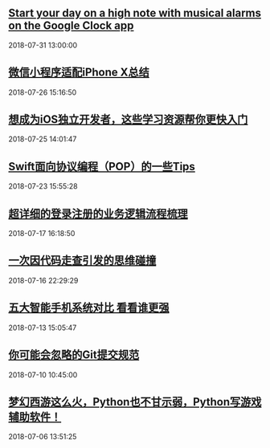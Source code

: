 ## <a href="https://www.blog.google/products/android/start-your-day-high-note-musical-alarms-google-clock-app/" target="_blank">Start your day on a high note with musical alarms on the Google Clock app</a>
2018-07-31 13:00:00 
## <a href="http://mobile.51cto.com/hot-579785.htm" target="_blank">微信小程序适配iPhone X总结</a>
2018-07-26 15:16:50 
## <a href="http://mobile.51cto.com/hot-579683.htm" target="_blank">想成为iOS独立开发者，这些学习资源帮你更快入门</a>
2018-07-25 14:01:47 
## <a href="http://mobile.51cto.com/hot-579530.htm" target="_blank">Swift面向协议编程（POP）的一些Tips</a>
2018-07-23 15:55:28 
## <a href="http://mobile.51cto.com/hot-579080.htm" target="_blank">超详细的登录注册的业务逻辑流程梳理</a>
2018-07-17 16:18:50 
## <a href="http://developer.51cto.com/art/201807/579003.htm" target="_blank">一次因代码走查引发的思维碰撞</a>
2018-07-16 22:29:29 
## <a href="http://mobile.51cto.com/hot-578790.htm" target="_blank">五大智能手机系统对比 看看谁更强</a>
2018-07-13 15:05:47 
## <a href="http://developer.51cto.com/art/201807/578369.htm" target="_blank">你可能会忽略的Git提交规范</a>
2018-07-10 10:45:00 
## <a href="http://developer.51cto.com/art/201807/578079.htm" target="_blank">梦幻西游这么火，Python也不甘示弱，Python写游戏辅助软件！</a>
2018-07-06 13:51:25 
